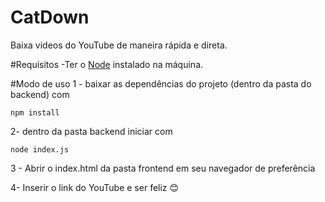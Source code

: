 # CatDown
Baixa videos do YouTube de maneira rápida e direta.

#Requisitos
-Ter o [Node](https://nodejs.org/en/) instalado na máquina.

#Modo de uso
1 - baixar as dependências do projeto (dentro da pasta do backend) com
```
npm install
```

2- dentro da pasta backend iniciar com 
```
node index.js
```
3 - Abrir o index.html da pasta frontend em seu navegador de preferência

4- Inserir o link do YouTube e ser feliz 😊



